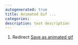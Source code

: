 ```yaml
---
autogenerated: true
title: Animated Gif ...
categories: 
description: test description
---
```


1.  Redirect [Save as animated gif](/plugins/save-as-animated-gif)
